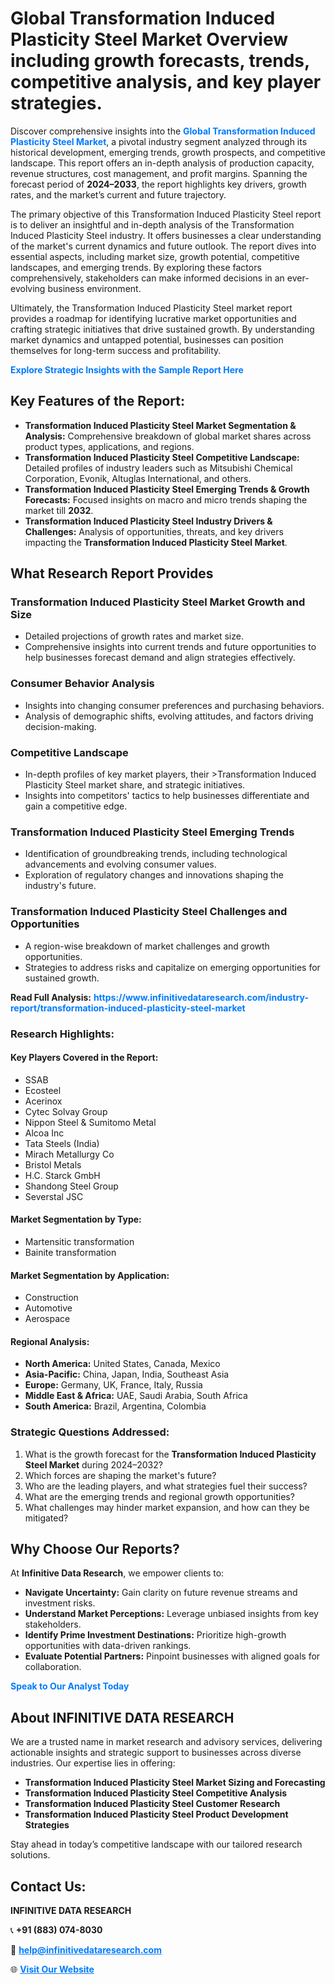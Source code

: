 <h1>Global Transformation Induced Plasticity Steel Market Overview including growth forecasts, trends, competitive analysis, and key player strategies.</h1>
<p>
Discover comprehensive insights into the 
<a href="https://www.infinitivedataresearch.com/industry-report/transformation-induced-plasticity-steel-market" rel="dofollow" style="color: #007BFF; text-decoration: none;"><strong>Global Transformation Induced Plasticity Steel Market</strong></a>, a pivotal industry segment analyzed through its historical development, emerging trends, growth prospects, and competitive landscape. This report offers an in-depth analysis of production capacity, revenue structures, cost management, and profit margins. Spanning the forecast period of <strong>2024–2033</strong>, the report highlights key drivers, growth rates, and the market’s current and future trajectory.
</p>
<p>
The primary objective of this Transformation Induced Plasticity Steel report is to deliver an insightful and in-depth analysis of the Transformation Induced Plasticity Steel industry. It offers businesses a clear understanding of the market's current dynamics and future outlook. The report dives into essential aspects, including market size, growth potential, competitive landscapes, and emerging trends. By exploring these factors comprehensively, stakeholders can make informed decisions in an ever-evolving business environment.
</p>
<p>
Ultimately, the Transformation Induced Plasticity Steel market report provides a roadmap for identifying lucrative market opportunities and crafting strategic initiatives that drive sustained growth. By understanding market dynamics and untapped potential, businesses can position themselves for long-term success and profitability.
</p>
<p>
<a href="https://www.infinitivedataresearch.com/request-sample/reportId=105592" style="color: #007BFF; text-decoration: none;"><strong>Explore Strategic Insights with the Sample Report Here</strong></a>
</p>

<h2>Key Features of the Report:</h2>
<ul>
<li><strong>Transformation Induced Plasticity Steel Market Segmentation & Analysis:</strong> Comprehensive breakdown of global market shares across product types, applications, and regions.</li>
<li><strong>Transformation Induced Plasticity Steel Competitive Landscape:</strong> Detailed profiles of industry leaders such as Mitsubishi Chemical Corporation, Evonik, Altuglas International, and others.</li>
<li><strong>Transformation Induced Plasticity Steel Emerging Trends & Growth Forecasts:</strong> Focused insights on macro and micro trends shaping the market till <strong>2032</strong>.</li>
<li><strong>Transformation Induced Plasticity Steel Industry Drivers & Challenges:</strong> Analysis of opportunities, threats, and key drivers impacting the <strong>Transformation Induced Plasticity Steel Market</strong>.</li>
</ul>

<h2>What Research Report Provides</h2>
<h3>Transformation Induced Plasticity Steel Market Growth and Size</h3>
<ul>
<li>Detailed projections of growth rates and market size.</li>
<li>Comprehensive insights into current trends and future opportunities to help businesses forecast demand and align strategies effectively.</li>
</ul>

<h3>Consumer Behavior Analysis</h3>
<ul>
<li>Insights into changing consumer preferences and purchasing behaviors.</li>
<li>Analysis of demographic shifts, evolving attitudes, and factors driving decision-making.</li>
</ul>

<h3>Competitive Landscape</h3>
<ul>
<li>In-depth profiles of key market players, their >Transformation Induced Plasticity Steel market share, and strategic initiatives.</li>
<li>Insights into competitors' tactics to help businesses differentiate and gain a competitive edge.</li>
</ul>

<h3>Transformation Induced Plasticity Steel Emerging Trends</h3>
<ul>
<li>Identification of groundbreaking trends, including technological advancements and evolving consumer values.</li>
<li>Exploration of regulatory changes and innovations shaping the industry's future.</li>
</ul>

<h3>Transformation Induced Plasticity Steel Challenges and Opportunities</h3>
<ul>
<li>A region-wise breakdown of market challenges and growth opportunities.</li>
<li>Strategies to address risks and capitalize on emerging opportunities for sustained growth.</li>
</ul>
<p><strong>Read Full Analysis:</strong> <a href="https://www.infinitivedataresearch.com/industry-report/transformation-induced-plasticity-steel-market" rel="dofollow" style="color: #007BFF; text-decoration: none;"><strong>https://www.infinitivedataresearch.com/industry-report/transformation-induced-plasticity-steel-market</strong></a></p>
<h3>Research Highlights:</h3>
<h4>Key Players Covered in the Report:</h4>
<ul><li>SSAB</li><li>Ecosteel</li><li>Acerinox</li><li>Cytec Solvay Group</li><li>Nippon Steel &amp; Sumitomo Metal</li><li>Alcoa Inc</li><li>Tata Steels (India)</li><li>Mirach Metallurgy Co</li><li>Bristol Metals</li><li>H.C. Starck GmbH</li><li>Shandong Steel Group</li><li>Severstal JSC</li></ul>
<h4>Market Segmentation by Type:</h4>
<ul><li>Martensitic transformation</li><li>Bainite transformation</li></ul>
<h4>Market Segmentation by Application:</h4>
<ul><li>Construction</li><li>Automotive</li><li>Aerospace</li></ul>

<h4>Regional Analysis:</h4>
<ul>
<li><strong>North America:</strong> United States, Canada, Mexico</li>
<li><strong>Asia-Pacific:</strong> China, Japan, India, Southeast Asia</li>
<li><strong>Europe:</strong> Germany, UK, France, Italy, Russia</li>
<li><strong>Middle East & Africa:</strong> UAE, Saudi Arabia, South Africa</li>
<li><strong>South America:</strong> Brazil, Argentina, Colombia</li>
</ul>

<h3>Strategic Questions Addressed:</h3>
<ol>
<li>What is the growth forecast for the <strong>Transformation Induced Plasticity Steel Market</strong> during 2024–2032?</li>
<li>Which forces are shaping the market's future?</li>
<li>Who are the leading players, and what strategies fuel their success?</li>
<li>What are the emerging trends and regional growth opportunities?</li>
<li>What challenges may hinder market expansion, and how can they be mitigated?</li>
</ol>

<h2>Why Choose Our Reports?</h2>
<p>At <strong>Infinitive Data Research</strong>, we empower clients to:</p>
<ul>
<li><strong>Navigate Uncertainty:</strong> Gain clarity on future revenue streams and investment risks.</li>
<li><strong>Understand Market Perceptions:</strong> Leverage unbiased insights from key stakeholders.</li>
<li><strong>Identify Prime Investment Destinations:</strong> Prioritize high-growth opportunities with data-driven rankings.</li>
<li><strong>Evaluate Potential Partners:</strong> Pinpoint businesses with aligned goals for collaboration.</li>
</ul>
<p><a href="https://www.infinitivedataresearch.com/industry-report/transformation-induced-plasticity-steel-market" rel="dofollow" style="color: #007BFF; text-decoration: none;"><strong>Speak to Our Analyst Today</strong></a></p>

<h2>About INFINITIVE DATA RESEARCH</h2>
<p>We are a trusted name in market research and advisory services, delivering actionable insights and strategic support to businesses across diverse industries. Our expertise lies in offering:</p>
<ul>
<li><strong>Transformation Induced Plasticity Steel Market Sizing and Forecasting</strong></li>
<li><strong>Transformation Induced Plasticity Steel Competitive Analysis</strong></li>
<li><strong>Transformation Induced Plasticity Steel Customer Research</strong></li>
<li><strong>Transformation Induced Plasticity Steel Product Development Strategies</strong></li>
</ul>
<p>Stay ahead in today’s competitive landscape with our tailored research solutions.</p>

<h2>Contact Us:</h2>
<p><strong>INFINITIVE DATA RESEARCH</strong></p>
<p>📞 <strong>+91 (883) 074-8030</strong></p>
<p>📧 <strong><a href="mailto:help@infinitivedataresearch.com" style="color: #007BFF;">help@infinitivedataresearch.com</a></strong></p>
<p>🌐 <strong><a href="https://www.infinitivedataresearch.com" rel="dofollow" style="color: #007BFF;">Visit Our Website</a></strong></p>